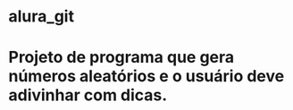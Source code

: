 # alura_git
# Projeto de programa que gera números aleatórios e o usuário deve adivinhar com dicas. 
